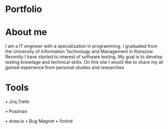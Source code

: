 # Portfolio
# About me
I am a IT engineer with a specialization in programming. I graduated from the University of Information Technology and Management in Rzeszow. Recently I have started to interest of software testing. My goal is to develop testing knowlage and technical skills. On this site I would like to share my all gained experience from personal studies and researches
# Tools
•	Jira,Trello

•	Postman

•	draw.io
• Bug Magnet 
•	Xmind
